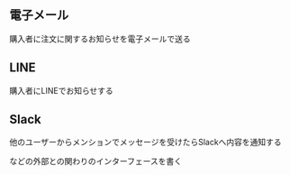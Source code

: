 ## 電子メール

購入者に注文に関するお知らせを電子メールで送る

## LINE

購入者にLINEでお知らせする

## Slack

他のユーザーからメンションでメッセージを受けたらSlackへ内容を通知する

などの外部との関わりのインターフェースを書く
